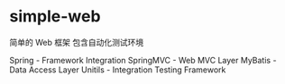 simple-web
==========

 简单的 Web 框架
 包含自动化测试环境

 Spring - Framework Integration
 SpringMVC - Web MVC Layer
 MyBatis - Data Access Layer
 Unitils - Integration Testing Framework

